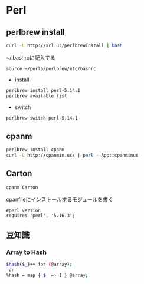 # Perl

## perlbrew install

```Bash
curl -L http://xrl.us/perlbrewinstall | bash
```

~/.bashrcに記入する

```Bash:.bashrc
source ~/perl5/perlbrew/etc/bashrc
```

* install

```Bash
perlbrew install perl-5.14.1
perlbrew available list
```

* switch

```Bash
perlbrew switch perl-5.14.1
```

## cpanm

```Bash
perlbrew install-cpanm
curl -L http://cpanmin.us/ | perl - App::cpanminus
```

## Carton

```Bash
cpanm Carton
```

cpanfileにインストールするモジュールを書く

```Bash:cpanfile
#perl version
requires 'perl', '5.16.3';

````


## 豆知識
### Array to Hash

```Bash  
$hash{$_}++ for (@array);
 or
%hash = map { $_ => 1 } @array;
```

